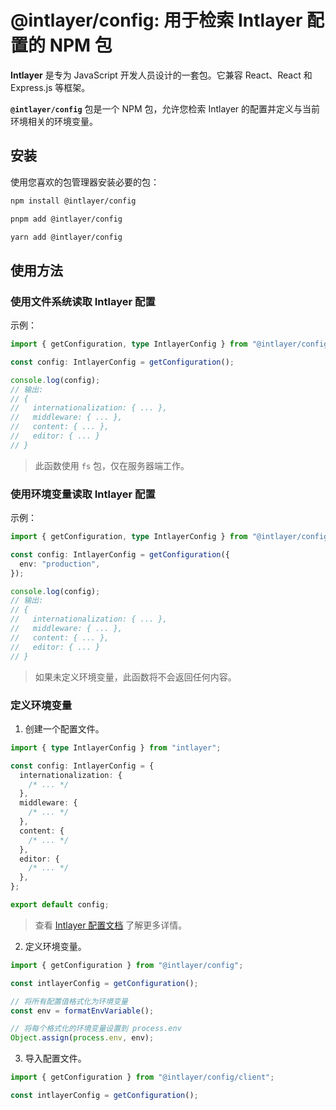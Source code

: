 # @intlayer/config: 用于检索 Intlayer 配置的 NPM 包

**Intlayer** 是专为 JavaScript 开发人员设计的一套包。它兼容 React、React 和 Express.js 等框架。

**`@intlayer/config`** 包是一个 NPM 包，允许您检索 Intlayer 的配置并定义与当前环境相关的环境变量。

## 安装

使用您喜欢的包管理器安装必要的包：

```bash packageManager="npm"
npm install @intlayer/config
```

```bash packageManager="pnpm"
pnpm add @intlayer/config
```

```bash packageManager="yarn"
yarn add @intlayer/config
```

## 使用方法

### 使用文件系统读取 Intlayer 配置

示例：

```ts
import { getConfiguration, type IntlayerConfig } from "@intlayer/config";

const config: IntlayerConfig = getConfiguration();

console.log(config);
// 输出:
// {
//   internationalization: { ... },
//   middleware: { ... },
//   content: { ... },
//   editor: { ... }
// }
```

> 此函数使用 `fs` 包，仅在服务器端工作。

### 使用环境变量读取 Intlayer 配置

示例：

```ts
import { getConfiguration, type IntlayerConfig } from "@intlayer/config/client";

const config: IntlayerConfig = getConfiguration({
  env: "production",
});

console.log(config);
// 输出:
// {
//   internationalization: { ... },
//   middleware: { ... },
//   content: { ... },
//   editor: { ... }
// }
```

> 如果未定义环境变量，此函数将不会返回任何内容。

### 定义环境变量

1. 创建一个配置文件。

```ts fileName="intlayer.config.ts"
import { type IntlayerConfig } from "intlayer";

const config: IntlayerConfig = {
  internationalization: {
    /* ... */
  },
  middleware: {
    /* ... */
  },
  content: {
    /* ... */
  },
  editor: {
    /* ... */
  },
};

export default config;
```

> 查看 [Intlayer 配置文档](https://github.com/aymericzip/intlayer/blob/main/docs/docs/zh/configuration.md) 了解更多详情。

2. 定义环境变量。

```ts
import { getConfiguration } from "@intlayer/config";

const intlayerConfig = getConfiguration();

// 将所有配置值格式化为环境变量
const env = formatEnvVariable();

// 将每个格式化的环境变量设置到 process.env
Object.assign(process.env, env);
```

3. 导入配置文件。

```ts
import { getConfiguration } from "@intlayer/config/client";

const intlayerConfig = getConfiguration();
```

